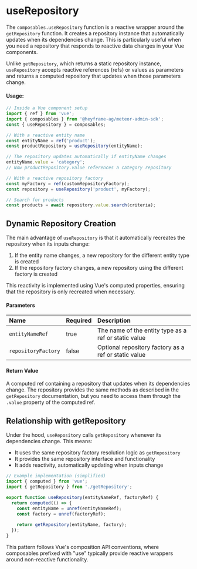 # useRepository

The `composables.useRepository` function is a reactive wrapper around the `getRepository` function. It creates a repository instance that automatically updates when its dependencies change. This is particularly useful when you need a repository that responds to reactive data changes in your Vue components.

Unlike `getRepository`, which returns a static repository instance, `useRepository` accepts reactive references (refs) or values as parameters and returns a computed repository that updates when those parameters change.

#### Usage:  
```ts
// Inside a Vue component setup
import { ref } from 'vue';
import { composables } from '@heyframe-ag/meteor-admin-sdk';
const { useRepository } = composables;

// With a reactive entity name
const entityName = ref('product');
const productRepository = useRepository(entityName);

// The repository updates automatically if entityName changes
entityName.value = 'category';
// Now productRepository.value references a category repository

// With a reactive repository factory
const myFactory = ref(customRepositoryFactory);
const repository = useRepository('product', myFactory);

// Search for products
const products = await repository.value.search(criteria);
```

## Dynamic Repository Creation

The main advantage of `useRepository` is that it automatically recreates the repository when its inputs change:

1. If the entity name changes, a new repository for the different entity type is created
2. If the repository factory changes, a new repository using the different factory is created

This reactivity is implemented using Vue's computed properties, ensuring that the repository is only recreated when necessary.

#### Parameters
| Name                | Required | Description                                                     |
|:--------------------|:---------|:----------------------------------------------------------------|
| `entityNameRef`     | true     | The name of the entity type as a ref or static value            |
| `repositoryFactory` | false    | Optional repository factory as a ref or static value            |

#### Return Value
A computed ref containing a repository that updates when its dependencies change. The repository provides the same methods as described in the `getRepository` documentation, but you need to access them through the `.value` property of the computed ref.

## Relationship with getRepository

Under the hood, `useRepository` calls `getRepository` whenever its dependencies change. This means:

- It uses the same repository factory resolution logic as `getRepository`
- It provides the same repository interface and functionality
- It adds reactivity, automatically updating when inputs change

```ts
// Example implementation (simplified)
import { computed } from 'vue';
import { getRepository } from './getRepository';

export function useRepository(entityNameRef, factoryRef) {
  return computed(() => {
    const entityName = unref(entityNameRef);
    const factory = unref(factoryRef);
    
    return getRepository(entityName, factory);
  });
}
```

This pattern follows Vue's composition API conventions, where composables prefixed with "use" typically provide reactive wrappers around non-reactive functionality.
